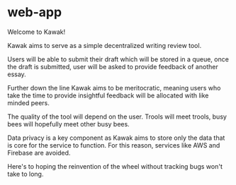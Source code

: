 # web-app
Welcome to Kawak!

Kawak aims to serve as a simple decentralized writing review tool. 

Users will be able to submit their draft which will be stored in a queue, once
the draft is submitted, user will be asked to provide feedback of another essay. 

Further down the line Kawak aims to be meritocratic, meaning users who take the time to provide 
insightful feedback will be allocated with like minded peers. 

The quality of the tool will depend on the user. 
Trools will meet trools, busy bees will hopefully meet other busy bees. 

Data privacy is a key component as Kawak aims to store only the data that is core for the service to function. 
For this reason, services like AWS and Firebase are avoided. 

Here's to hoping the reinvention of the wheel without tracking bugs won't take to long. 


